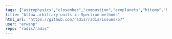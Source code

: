 ```yaml
---
tags: ["astrophysics","closember","combustion","exoplanets","hitemp","hitran","infrared","interface","plasma","plasma-physics","post-process","radiation","spectra","spectroscopy","😎."]
title: "Allow arbitrary units in Spectrum methods"
html_url: "https://github.com/radis/radis/issues/57"
user: "erwanp"
repo: "radis/radis"
---
```


